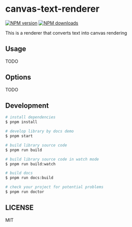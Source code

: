 # canvas-text-renderer

[![NPM version](https://img.shields.io/npm/v/canvas-text-renderer.svg?style=flat)](https://npmjs.org/package/canvas-text-renderer)
[![NPM downloads](http://img.shields.io/npm/dm/canvas-text-renderer.svg?style=flat)](https://npmjs.org/package/canvas-text-renderer)

This is a renderer that converts text into canvas rendering

## Usage

TODO

## Options

TODO

## Development

```bash
# install dependencies
$ pnpm install

# develop library by docs demo
$ pnpm start

# build library source code
$ pnpm run build

# build library source code in watch mode
$ pnpm run build:watch

# build docs
$ pnpm run docs:build

# check your project for potential problems
$ pnpm run doctor
```

## LICENSE

MIT

